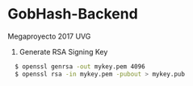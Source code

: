 # GobHash-Backend
Megaproyecto 2017 UVG


1. Generate RSA Signing Key
````bash
  $ openssl genrsa -out mykey.pem 4096
  $ openssl rsa -in mykey.pem -pubout > mykey.pub
  
````

  
